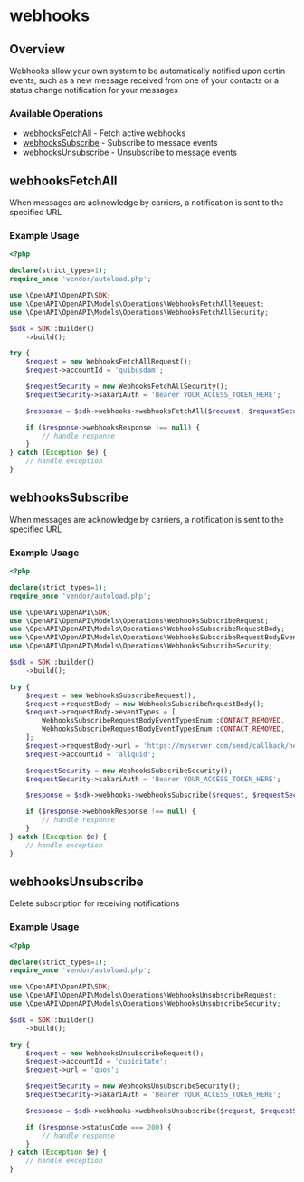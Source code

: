 # webhooks

## Overview

Webhooks allow your own system to be automatically notified upon certin events, such as a new message received from one of your contacts or a status change notification for your messages

### Available Operations

* [webhooksFetchAll](#webhooksfetchall) - Fetch active webhooks
* [webhooksSubscribe](#webhookssubscribe) - Subscribe to message events
* [webhooksUnsubscribe](#webhooksunsubscribe) - Unsubscribe to message events

## webhooksFetchAll

When messages are acknowledge by carriers, a notification is sent to the specified URL

### Example Usage

```php
<?php

declare(strict_types=1);
require_once 'vendor/autoload.php';

use \OpenAPI\OpenAPI\SDK;
use \OpenAPI\OpenAPI\Models\Operations\WebhooksFetchAllRequest;
use \OpenAPI\OpenAPI\Models\Operations\WebhooksFetchAllSecurity;

$sdk = SDK::builder()
    ->build();

try {
    $request = new WebhooksFetchAllRequest();
    $request->accountId = 'quibusdam';

    $requestSecurity = new WebhooksFetchAllSecurity();
    $requestSecurity->sakariAuth = 'Bearer YOUR_ACCESS_TOKEN_HERE';

    $response = $sdk->webhooks->webhooksFetchAll($request, $requestSecurity);

    if ($response->webhooksResponse !== null) {
        // handle response
    }
} catch (Exception $e) {
    // handle exception
}
```

## webhooksSubscribe

When messages are acknowledge by carriers, a notification is sent to the specified URL

### Example Usage

```php
<?php

declare(strict_types=1);
require_once 'vendor/autoload.php';

use \OpenAPI\OpenAPI\SDK;
use \OpenAPI\OpenAPI\Models\Operations\WebhooksSubscribeRequest;
use \OpenAPI\OpenAPI\Models\Operations\WebhooksSubscribeRequestBody;
use \OpenAPI\OpenAPI\Models\Operations\WebhooksSubscribeRequestBodyEventTypesEnum;
use \OpenAPI\OpenAPI\Models\Operations\WebhooksSubscribeSecurity;

$sdk = SDK::builder()
    ->build();

try {
    $request = new WebhooksSubscribeRequest();
    $request->requestBody = new WebhooksSubscribeRequestBody();
    $request->requestBody->eventTypes = [
        WebhooksSubscribeRequestBodyEventTypesEnum::CONTACT_REMOVED,
        WebhooksSubscribeRequestBodyEventTypesEnum::CONTACT_REMOVED,
    ];
    $request->requestBody->url = 'https://myserver.com/send/callback/here';
    $request->accountId = 'aliquid';

    $requestSecurity = new WebhooksSubscribeSecurity();
    $requestSecurity->sakariAuth = 'Bearer YOUR_ACCESS_TOKEN_HERE';

    $response = $sdk->webhooks->webhooksSubscribe($request, $requestSecurity);

    if ($response->webhookResponse !== null) {
        // handle response
    }
} catch (Exception $e) {
    // handle exception
}
```

## webhooksUnsubscribe

Delete subscription for receiving notifications

### Example Usage

```php
<?php

declare(strict_types=1);
require_once 'vendor/autoload.php';

use \OpenAPI\OpenAPI\SDK;
use \OpenAPI\OpenAPI\Models\Operations\WebhooksUnsubscribeRequest;
use \OpenAPI\OpenAPI\Models\Operations\WebhooksUnsubscribeSecurity;

$sdk = SDK::builder()
    ->build();

try {
    $request = new WebhooksUnsubscribeRequest();
    $request->accountId = 'cupiditate';
    $request->url = 'quos';

    $requestSecurity = new WebhooksUnsubscribeSecurity();
    $requestSecurity->sakariAuth = 'Bearer YOUR_ACCESS_TOKEN_HERE';

    $response = $sdk->webhooks->webhooksUnsubscribe($request, $requestSecurity);

    if ($response->statusCode === 200) {
        // handle response
    }
} catch (Exception $e) {
    // handle exception
}
```
